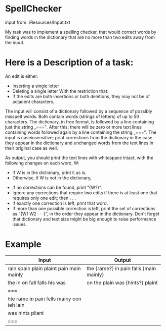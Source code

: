 # SpellChecker
input from ./Resources/Input.txt

My task was to implement a spelling checker, that would correct words by finding words in the dictionary that are no more than two edits away from the input. 

# Here is a Description of a task:

An edit is either:
* Inserting a single letter
* Deleting a single letter
With the restriction that:
* If the edits are both insertions or both deletions, they may not be of adjacent characters. 

The input will consist of a dictionary followed by a sequence of possibly misspelt words. Both contain words (strings of letters) of up to 50 characters. The dictionary, in free format, is followed by a line containing just the string „===‟. After this, there will be zero or more text lines containing words followed again by a line containing the string „===‟. The input is caseinsensitive; print corrections from the dictionary in the case they appear in the dictionary and unchanged words from the text lines in their original case as well. 

As output, you should print the text lines with whitespace intact, with the following changes on each word, W:
* If W is in the dictionary, print it as is.
* Otherwise, if W is not in the dictionary,
- If no corrections can be found, print “{W?}”.
- Ignore any corrections that require two edits if there is at least one that requires only one edit; then . . .
- If exactly one correction is left, print that word.
- If more than one possible correction is left, print the set of corrections as “{W1 W2 · · ·}”, in the order they appear in the dictionary. 
Don't forget that dictionary and text size might be big enough to raise performance issues. 

# Example 
Input                                     | Output                                 |
------------------------------------------|----------------------------------------|
 rain spain plain plaint pain main mainly | the {rame?} in pain falls {main mainly}|
 the in on fall falls his was             | on the plain was {hints?} plaint       |
 ===                                      |                                        |
 hte rame in pain fells mainy oon teh lain|                                        |
 was hints pliant                         |                                        |
 ===                                      |                                        |
 

 
 
